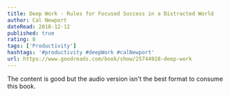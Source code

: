 ```yaml
---
title: Deep Work - Rules for Focused Success in a Distracted World
author: Cal Newport
dateRead: 2018-12-12
published: true
rating: 8
tags: ['Productivity']
hashtags: '#productivity #deepWork #calNewport'
url: https://www.goodreads.com/book/show/25744928-deep-work
---
```

The content is good but the audio version isn't the best format to consume this book.
